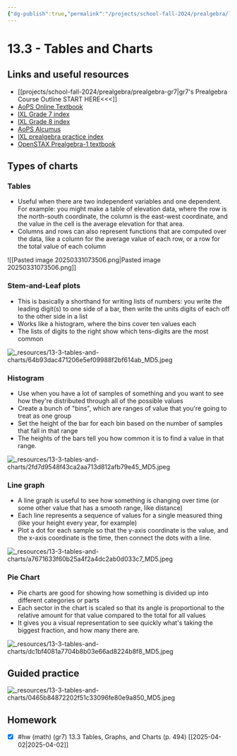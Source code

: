 ```yaml
---
{"dg-publish":true,"permalink":"/projects/school-fall-2024/prealgebra/lessons/13-3-tables-and-charts/"}
---
```



#  13.3 - Tables and Charts

## Links and useful resources 

- [[projects/school-fall-2024/prealgebra/prealgebra-gr7\|gr7's Prealgebra Course Outline START HERE<<<]]
- [AoPS Online Textbook](https://artofproblemsolving.com/ebooks/prealgebra-ebook/c0toc)
- [IXL Grade 7 index](https://www.ixl.com/math/grade-7)
- [IXL Grade 8 index](https://www.ixl.com/math/grade-8)
- [AoPS Alcumus](https://artofproblemsolving.com/teacher/students)
- [IXL prealgebra practice index](https://www.ixl.com/math/grade-7)
- [OpenSTAX Prealgebra-1 textbook](https://openstax.org/books/prealgebra-2e/pages/1-introduction)


## Types of charts

### Tables

- Useful when there are two independent variables and one dependent. For example: you might make a table of elevation data, where the row is the north-south coordinate, the column is the east-west coordinate, and the value in the cell is the average elevation for that area.
- Columns and rows can also represent functions that are computed over the data, like a column for the average value of each row, or a row for the total value of each column

![[Pasted image 20250331073506.png\|Pasted image 20250331073506.png]]

### Stem-and-Leaf plots

- This is basically a shorthand for writing lists of numbers: you write the leading digit(s) to one side of a bar, then write the units digits of each off to the other side in a list
- Works like a histogram, where the bins cover ten values each
- The lists of digits to the right show which tens-digits are the most common

![_resources/13-3-tables-and-charts/64b93dac471206e5ef09988f2bf614ab_MD5.jpeg](/img/user/projects/school-fall-2024/prealgebra/lessons/_resources/13-3-tables-and-charts/64b93dac471206e5ef09988f2bf614ab_MD5.jpeg)


### Histogram

- Use when you have a lot of samples of something and you want to see how they're distributed through all of the possible values
- Create a bunch of "bins", which are ranges of value that you're going to treat as one group
- Set the height of the bar for each bin based on the number of samples that fall in that range
- The heights of the bars tell you how common it is to find a value in that range.

![_resources/13-3-tables-and-charts/2fd7d9548f43ca2aa713d812afb79e45_MD5.jpeg](/img/user/projects/school-fall-2024/prealgebra/lessons/_resources/13-3-tables-and-charts/2fd7d9548f43ca2aa713d812afb79e45_MD5.jpeg)


### Line graph

- A line graph is useful to see how something is changing over time (or some other value that has a smooth range, like distance)
- Each line represents a sequence of values for a single measured thing (like your height every year, for example)
- Plot a dot for each sample so that the y-axis coordinate is the value, and the x-axis coordinate is the time, then connect the dots with a line.

![_resources/13-3-tables-and-charts/a7671633f60b25a4f2a4dc2ab0d033c7_MD5.jpeg](/img/user/projects/school-fall-2024/prealgebra/lessons/_resources/13-3-tables-and-charts/a7671633f60b25a4f2a4dc2ab0d033c7_MD5.jpeg)

### Pie Chart

- Pie charts are good for showing how something is divided up into different categories or parts
- Each sector in the chart is scaled so that its angle is proportional to the relative amount for that value compared to the total for all values
- It gives you a visual representation to see quickly what's taking the biggest fraction, and how many there are.

![_resources/13-3-tables-and-charts/dc1bf4081a7704b8b03e66ad8224b8f8_MD5.jpeg](/img/user/projects/school-fall-2024/prealgebra/lessons/_resources/13-3-tables-and-charts/dc1bf4081a7704b8b03e66ad8224b8f8_MD5.jpeg)


## Guided practice


![_resources/13-3-tables-and-charts/0465b84872202f51c33096fe80e9a850_MD5.jpeg](/img/user/projects/school-fall-2024/prealgebra/lessons/_resources/13-3-tables-and-charts/0465b84872202f51c33096fe80e9a850_MD5.jpeg)


## Homework


- [x] #hw (math) (gr7) 13.3 Tables, Graphs, and Charts (p. 494) [[2025-04-02\|2025-04-02]]
